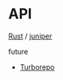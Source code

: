 # API
[Rust](https://www.rust-lang.org/) / [juniper](https://github.com/graphql-rust/juniper)

future

* [Turborepo](https://turbo.build/repo/docs)
